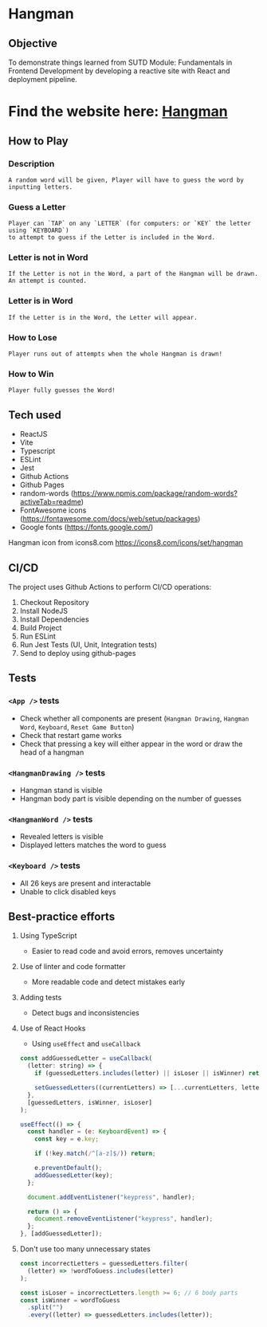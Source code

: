 # Hangman

## Objective
To demonstrate things learned from SUTD Module: Fundamentals in Frontend Development by developing a reactive site with React and deployment pipeline.

# Find the website here: [Hangman](https://austin-jrh.github.io/hangman/)

## How to Play

### Description
```
A random word will be given, Player will have to guess the word by inputting letters.
```

### Guess a Letter

``` 
Player can `TAP` on any `LETTER` (for computers: or `KEY` the letter using `KEYBOARD`) 
to attempt to guess if the Letter is included in the Word. 
```

### Letter is not in Word

```
If the Letter is not in the Word, a part of the Hangman will be drawn. An attempt is counted.
```

### Letter is in Word

```
If the Letter is in the Word, the Letter will appear.
```

### How to Lose

```
Player runs out of attempts when the whole Hangman is drawn!
```

### How to Win

```
Player fully guesses the Word!
```

## Tech used
- ReactJS
- Vite
- Typescript
- ESLint
- Jest
- Github Actions
- Github Pages
- random-words (https://www.npmjs.com/package/random-words?activeTab=readme)
- FontAwesome icons (https://fontawesome.com/docs/web/setup/packages)
- Google fonts (https://fonts.google.com/)

Hangman icon from icons8.com https://icons8.com/icons/set/hangman

## CI/CD
The project uses Github Actions to perform CI/CD operations:

1. Checkout Repository
1. Install NodeJS
1. Install Dependencies
1. Build Project
1. Run ESLint
1. Run Jest Tests (UI, Unit, Integration tests)
1. Send to deploy using github-pages

## Tests
### `<App />` tests

- Check whether all components are present (`Hangman Drawing`, `Hangman Word`, `Keyboard`, `Reset Game Button`)
- Check that restart game works
- Check that pressing a key will either appear in the word or draw the head of a hangman

### `<HangmanDrawing />` tests

- Hangman stand is visible
- Hangman body part is visible depending on the number of guesses

### `<HangmanWord />` tests

- Revealed letters is visible
- Displayed letters matches the word to guess

### `<Keyboard />` tests

- All 26 keys are present and interactable
- Unable to click disabled keys

## Best-practice efforts

1. Using TypeScript

    - Easier to read code and avoid errors, removes uncertainty

1. Use of linter and code formatter

    - More readable code and detect mistakes early

1. Adding tests

    - Detect bugs and inconsistencies

1. Use of React Hooks

    - Using `useEffect` and `useCallback`

    ```js
    const addGuessedLetter = useCallback(
      (letter: string) => {
        if (guessedLetters.includes(letter) || isLoser || isWinner) return;

        setGuessedLetters((currentLetters) => [...currentLetters, letter]);
      },
      [guessedLetters, isWinner, isLoser]
    );

    useEffect(() => {
      const handler = (e: KeyboardEvent) => {
        const key = e.key;

        if (!key.match(/^[a-z]$/)) return;

        e.preventDefault();
        addGuessedLetter(key);
      };

      document.addEventListener("keypress", handler);

      return () => {
        document.removeEventListener("keypress", handler);
      };
    }, [addGuessedLetter]);
    ```

1. Don't use too many unnecessary states

    ```js
    const incorrectLetters = guessedLetters.filter(
      (letter) => !wordToGuess.includes(letter)
    );

    const isLoser = incorrectLetters.length >= 6; // 6 body parts
    const isWinner = wordToGuess
      .split("")
      .every((letter) => guessedLetters.includes(letter));
    ```


